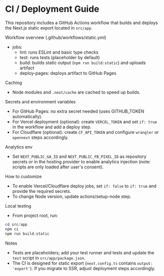 # CI / Deployment Guide

This repository includes a GitHub Actions workflow that builds and deploys the Next.js static export located in `src/app`.

Workflow overview (.github/workflows/static.yml)
- jobs:
  - lint: runs ESLint and basic type checks
  - test: runs tests (placeholder by default)
  - build: builds static output (`npm run build:static`) and uploads artifact
  - deploy-pages: deploys artifact to GitHub Pages

Caching
- Node modules and `.next/cache` are cached to speed up builds.

Secrets and environment variables
- For GitHub Pages: no extra secret needed (uses GITHUB_TOKEN automatically).
- For Vercel deployment (optional): create `VERCEL_TOKEN` and set `if: true` in the workflow and add a deploy step.
- For Cloudflare (optional): create `CF_API_TOKEN` and configure `wrangler` or `opennext` steps accordingly.

Analytics env
- Set `NEXT_PUBLIC_GA_ID` and `NEXT_PUBLIC_FB_PIXEL_ID` as repository secrets or in the hosting provider to enable analytics injection (note: scripts are only loaded after user's consent).

How to customize
- To enable Vercel/Cloudflare deploy jobs, set `if: false` to `if: true` and provide the required secrets.
- To change Node version, update actions/setup-node step.

Local testing
- From project root, run:
```powershell
cd src/app
npm ci
npm run build:static
```

Notes
- Tests are placeholders; add your test runner and tests and update the `test` script in `src/app/package.json`.
- The CI is designed for static export (`next.config.ts` contains `output: 'export'`). If you migrate to SSR, adjust deployment steps accordingly.
